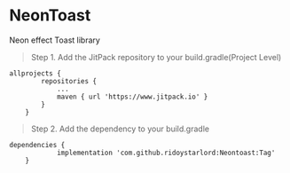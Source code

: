 # NeonToast
 Neon effect Toast library
 
 > Step 1. Add the JitPack repository to your build.gradle(Project Level)

```
allprojects {
		repositories {
			...
			maven { url 'https://www.jitpack.io' }
		}
	}
````

> Step 2. Add the dependency to your build.gradle

```
dependencies {
	        implementation 'com.github.ridoystarlord:Neontoast:Tag'
	}
	
````
